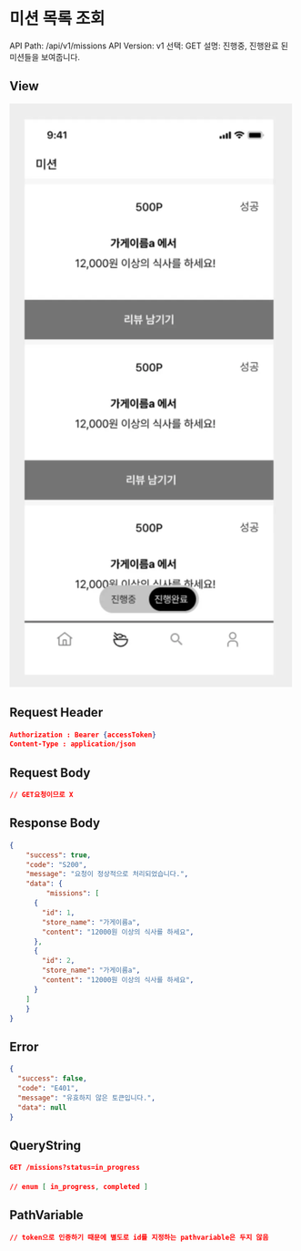 # 미션 목록 조회

API Path: /api/v1/missions
API Version: v1
선택: GET
설명: 진행중, 진행완료 된 미션들을 보여줍니다.

## **View**

![image.png](%EB%AF%B8%EC%85%98%20%EB%AA%A9%EB%A1%9D%20%EC%A1%B0%ED%9A%8C%20280b57f4596b813cb330f2d3f7748240/da12116b-0a9f-470f-a411-3f69770fa2d3.png)

## Request Header

```json
Authorization : Bearer {accessToken}
Content-Type : application/json
```

## Request Body

```json
// GET요청이므로 X
```

## Response Body

```json
{
	"success": true,
	"code": "S200",
	"message": "요청이 정상적으로 처리되었습니다.",
	"data": {
		 "missions": [
      {
        "id": 1,
        "store_name": "가게이름a",
        "content": "12000원 이상의 식사를 하세요",
      },
      {
        "id": 2,
        "store_name": "가게이름a",
        "content": "12000원 이상의 식사를 하세요",
      }
    ]
	}
}
```

## Error

```json
{
  "success": false,
  "code": "E401",
  "message": "유효하지 않은 토큰입니다.",
  "data": null
}
```

## QueryString

```json
GET /missions?status=in_progress

// enum [ in_progress, completed ]
```

## PathVariable

```json
// token으로 인증하기 때문에 별도로 id를 지정하는 pathvariable은 두지 않음
```